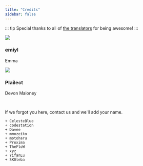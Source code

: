 ```yaml
---
title: "Credits"
sidebar: false
---
```


::: tip
Special thanks to all of [the translators](https://crowdin.com/project/vita-guide) for being awesome!
:::

<link rel="stylesheet" href="https://use.fontawesome.com/releases/v5.6.1/css/all.css">

<div>
  <div class="credits">
    <div class="user">
      <img src="https://github.com/emiyl.png">
    </div>
    <div class="user">
      <h3>emiyl</h3>
      <p>Emma</p>
      <a class="social-icon" href="https://twitter.com/emiyl0" target="_blank">
        <i class="fab fa-twitter"></i>
      </a>
      <a class="social-icon" href="https://github.com/emiyl" target="_blank">
        <i class="fab fa-github"></i>
      </a>
    </div>
  </div>
</div>

<div>
  <div class="credits">
    <div class="user">
      <img src="https://github.com/Plailect.png">
    </div>
    <div class="user">
      <h3>Plailect</h3>
      <p>Devon Maloney</p>
      <a class="social-icon" href="https://twitter.com/plailect" target="_blank">
        <i class="fab fa-twitter"></i>
      </a>
      <a class="social-icon" href="https://github.com/Plailect" target="_blank">
        <i class="fab fa-github"></i>
      </a>
    </div>
  </div>
</div>

<br>

If we forgot you here, contact us and we'll add your name.

    + CelesteBlue
    + codestation
    + Davee
    + mmozeiko
    + motoharu
    + Proxima
    + TheFloW
    + xyz
    + YifanLu
    + SKGleba
